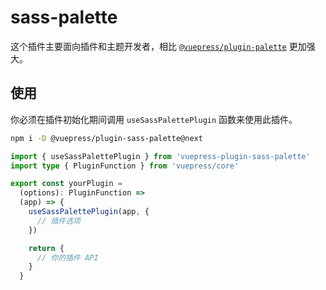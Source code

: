 # sass-palette

<NpmBadge package="@vuepress/plugin-sass-palette" />

这个插件主要面向插件和主题开发者，相比 [`@vuepress/plugin-palette`](../palette.md) 更加强大。

## 使用

你必须在插件初始化期间调用 `useSassPalettePlugin` 函数来使用此插件。

```bash
npm i -D @vuepress/plugin-sass-palette@next
```

```ts title="你的插件或主题入口"
import { useSassPalettePlugin } from 'vuepress-plugin-sass-palette'
import type { PluginFunction } from 'vuepress/core'

export const yourPlugin =
  (options): PluginFunction =>
  (app) => {
    useSassPalettePlugin(app, {
      // 插件选项
    })

    return {
      // 你的插件 API
    }
  }
```
